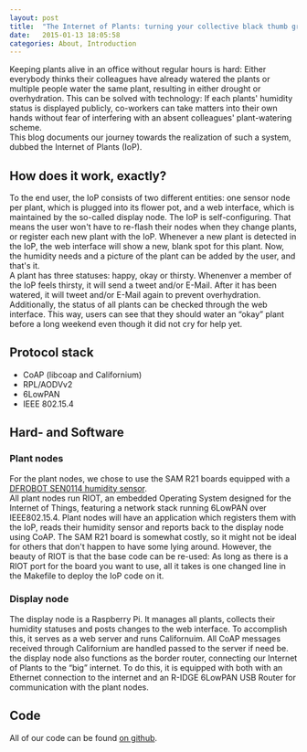 ```yaml
---
layout: post
title:  "The Internet of Plants: turning your collective black thumb green"
date:   2015-01-13 18:05:58
categories: About, Introduction
---
```

Keeping plants alive in an office without regular hours is hard: Either everybody thinks their colleagues have already watered the plants or multiple people water the same plant, resulting in either drought or overhydration. This can be solved with technology: If each plants' humidity status is displayed publicly, co-workers can take matters into their own hands without fear of interfering with an absent colleagues' plant-watering scheme.  
This blog documents our journey towards the realization of such a system, dubbed the Internet of Plants (IoP).

## How does it work, exactly?
To the end user, the IoP consists of two different entities: one sensor node per plant, which is plugged into its flower pot, and a web interface, which is maintained by the so-called display node. The IoP is self-configuring. That means the user won't have to re-flash their nodes when they change plants, or register each new plant with the IoP. Whenever a new plant is detected in the IoP, the web interface will show a new, blank spot for this plant. Now, the humidity needs and a picture of the plant can be added by the user, and that's it.   
A plant has three statuses: happy, okay or thirsty. Whenenver a member of the IoP feels thirsty, it will send a tweet and/or E-Mail. After it has been watered, it will tweet and/or E-Mail again to prevent overhydration. Additionally, the status of all plants can be checked through the web interface. This way, users can see that they should water an “okay” plant before a long weekend even though it did not cry for help yet.

## Protocol stack
- CoAP (libcoap and Californium)
- RPL/AODVv2 <!-- TODO: how do we do this if the display node doesnt RIOT? -->
- 6LowPAN
- IEEE 802.15.4

## Hard- and Software
### Plant nodes
For the plant nodes, we chose to use the SAM R21 boards equipped with a [DFROBOT SEN0114 humidity sensor](http://www.dfrobot.com/index.php?route=product/product&product_id=599)<!--, because TODO-->.  
All plant nodes run RIOT, an embedded Operating System designed for the Internet of Things, featuring a network stack running 6LowPAN over IEEE802.15.4. Plant nodes will have an application which registers them with the IoP, reads their humidity sensor and reports back to the display node using CoAP.
The SAM R21 board is somewhat costly, so it might not be ideal for others that don't happen to have some lying around. However, the beauty of RIOT is that the base code can be re-used: As long as there is a RIOT port for the board you want to use, all it takes is one changed line in the Makefile to deploy the IoP code on it.

### Display node
The display node is a Raspberry Pi. It manages all plants, collects their humidity statuses and posts changes to the web interface. To accomplish this, it serves as a web server and runs Californuim. All CoAP messages received through Californium are handled passed to the server if need be.  
the display node also functions as the border router, connecting our Internet of Plants to the “big” internet. To do this, it is equipped with both with an Ethernet connection to the internet and an R-IDGE 6LowPAN USB Router for communication with the plant nodes.

## Code
All of our code can be found [on github](https://github.com/internet-of-plants). 
